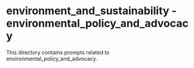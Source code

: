 # environment_and_sustainability - environmental_policy_and_advocacy

This directory contains prompts related to environmental_policy_and_advocacy.